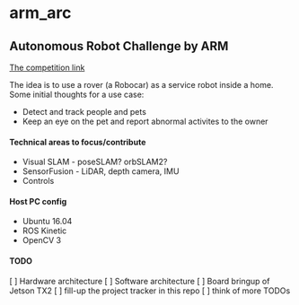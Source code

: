 # arm_arc
Autonomous Robot Challenge by ARM
---
[The competition link](https://www.hackster.io/contests/arm2018?utm_source=Hackster.io+newsletter&utm_campaign=69561dbd6c-EMAIL_CAMPAIGN_2017_07_26_COPY_01&utm_medium=email&utm_term=0_6ff81e3e5b-69561dbd6c-140201145&mc_cid=69561dbd6c&mc_eid=3722fd7a10)

The idea is to use a rover (a Robocar) as a service robot inside a home.  
Some initial thoughts for a use case:
* Detect and track people and pets
* Keep an eye on the pet and report abnormal activites to the owner
  
#### Technical areas to focus/contribute
- Visual SLAM - poseSLAM? orbSLAM2?
- SensorFusion - LiDAR, depth camera, IMU
- Controls 

#### Host PC config
- Ubuntu 16.04
- ROS Kinetic
- OpenCV 3

#### TODO
[ ] Hardware architecture
[ ] Software architecture
[ ] Board bringup of Jetson TX2
[ ] fill-up the project tracker in this repo
[ ] think of more TODOs

 
